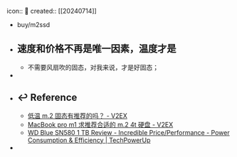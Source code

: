 icon:: 📝
created:: [[20240714]]

- buy/m2ssd
- ## 速度和价格不再是唯一因素，温度才是
  - 不需要风扇吹的固态，对我来说，才是好固态；
-
- ## ↩ Reference
  - [低温 m.2 固态有推荐的吗？ - V2EX](https://hk.v2ex.com/t/1050695)
  - [MacBook pro m1 求推荐合适的 m.2 4t 硬盘 - V2EX](https://v2ex.com/t/974018)
  - [WD Blue SN580 1 TB Review - Incredible Price/Performance - Power Consumption & Efficiency | TechPowerUp](https://www.techpowerup.com/review/wd-blue-sn580-1-tb/7.html)
-
